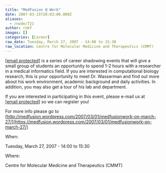 ```yaml
---
title: "MedFusion @ Work"
date: 2007-03-15T20:03:00.000Z
aliases:
  - /node/721
author: robf
images: []
categories: [Career]
raw_date: Tuesday, March 27, 2007 - 14:00 to 15:30
raw_location: Centre for Molecular Medicine and Therapeutics (CMMT)
---
```


[\[email protected\]](/cdn-cgi/l/email-protection) is a series of career shadowing events that will give a small group
of students an opportunity to spend 1-2 hours with a researcher in a medical
informatics field. If you are interested in computational biology research, this is
your opportunity to meet Dr. Wasserman and find out more about his work environment,
academic background and daily activities. In addition, you may also get a tour of his
lab and department.

If you are interested in participating in this event, please e-mail us at
[\[email protected\]](/cdn-cgi/l/email-protection#c5acaba3aa85b0a7a6a8a0a1a3b0b6acaaabeba6aaa8) so we can register you!

For more info please go to [http://medfusion.wordpress.com/2007/03/01/medfusionwork-on-march-27/](https://medfusion.wordpress.com/2007/03/01/medfusionwork-on-march-27/)

When: 

Tuesday, March 27, 2007 - 14:00 to 15:30

Where: 

Centre for Molecular Medicine and Therapeutics (CMMT)
